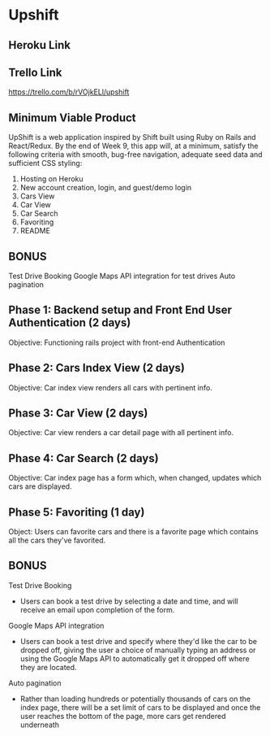 Upshift
======

Heroku Link
------

Trello Link
------
https://trello.com/b/rVOjkELl/upshift

Minimum Viable Product
------

UpShift is a web application inspired by Shift built using Ruby on Rails and React/Redux. By the end of Week 9, this app will, at a minimum, satisfy the following criteria with smooth, bug-free navigation, adequate seed data and sufficient CSS styling:

 1. Hosting on Heroku
 2. New account creation, login, and guest/demo login
 3. Cars View
 4. Car View
 5. Car Search
 6. Favoriting
 7. README

 BONUS
 ------
 Test Drive Booking
 Google Maps API integration for test drives
 Auto pagination

 Phase 1: Backend setup and Front End User Authentication (2 days)
 ------

 Objective: Functioning rails project with front-end Authentication

 Phase 2: Cars Index View (2 days)
 ------

 Objective: Car index view renders all cars with pertinent info.

 Phase 3: Car View (2 days)
 ------

 Objective: Car view renders a car detail page with all pertinent info.

 Phase 4: Car Search (2 days)
 ------

 Objective: Car index page has a form which, when changed, updates which cars are displayed.

 Phase 5: Favoriting (1 day)
 ------

 Object: Users can favorite cars and there is a favorite page which contains all the cars they've favorited.

 BONUS
 ------
 Test Drive Booking
 - Users can book a test drive by selecting a date and time, and will receive an email upon completion of the form.

 Google Maps API integration
 - Users can book a test drive and specify where they'd like the car to be dropped off, giving the user a choice of manually typing an address or using the Google Maps API to automatically get it dropped off where they are located.

 Auto pagination
 - Rather than loading hundreds or potentially thousands of cars on the index page, there will be a set limit of cars to be displayed and once the user reaches the bottom of the page, more cars get rendered underneath
